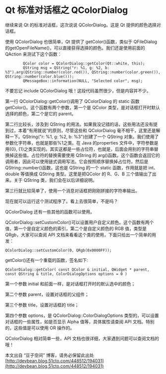 # Qt 标准对话框之 QColorDialog

继续来说 Qt 的标准对话框，这次说说 QColorDialog。这是 Qt 提供的颜色选择对话框。
 
使用 QColorDialog 也很简单，Qt 提供了 getColor()函数，类似于 QFileDialog 的getOpenFileName()，可以直接获得选择的颜色。我们还是使用前面的 QAction 来测试下这个函数：

```
        QColor color = QColorDialog::getColor(Qt::white, this); 
        QString msg = QString("r: %1, g: %2, b: %3").arg(QString::number(color.red()), QString::number(color.green()), QString::number(color.blue())); 
        QMessageBox::information(NULL, "Selected color", msg);
```

不要忘记 include QColorDialog 哦！这段代码虽然很少，但是内容并不少。
 
第一行 QColorDialog::getColor()调用了 QColorDialog 的 static 函数 getColor()。这个函数有两个参数，第一个是 QColor 类型，是对话框打开时默认选择的颜色，第二个是它的 parent。
 
第二行比较长，涉及到 QString 的用法。如果我没记错的话，这些用法还没有提到过，本着“有用就说”的原则，尽管这些和 QColorDialog 毫不相干，这里还是解释一下。QString("r: %1, g: %2, b: %3")创建了一个 QString 对象。我们使用了参数化字符串，也就是那些%1之类。在 Java 的properties 文件中，字符参数是用{0}, {1}之类实现的。其实这都是一些占位符，也就是，后面会用别的字符串替换掉这些值。占位符的替换需要使用 QString 的 arg()函数。这个函数会返回它的调用者，因此可以使用链式调用写法。它会按照顺序替换掉占位符。然后是 QString::number()函数，这也是 QString 的一个 static 函数，作用就是把 int、double 等值换成 QString 类型。这里是把QColor 的 R、G、B 三个值输出了出来。关于 QString 类，我们会在以后详细说明。
 
第三行就比较简单了，使用一个消息对话框把刚刚拼接的字符串输出。
 
现在就可以运行这个测试程序了。看上去很简单，不是吗？
 
QColorDialog 还有一些其他的函数可以使用。
 
QColorDialog::setCustomColor()可以设置用户自定义颜色。这个函数有两个值，第一个是自定义颜色的索引，第二个是自定义颜色的 RGB 值，类型是 QRgb，大家可以查阅 API 文档来看看这个类的使用，下面只给出一个简单的用发：

```
QColorDialog::setCustomColor(0, QRgb(0x0000FF));
```

getColor()还有一个重载的函数，签名如下:

```
QColorDialog::getColor( const QColor & initial, QWidget * parent, const QString & title, ColorDialogOptions options = 0 )
```

第一个参数 initial 和前面一样，是对话框打开时的默认选中的颜色；
 
第二个参数 parent，设置对话框的父组件；
 
第三个参数 title，设置对话框的 title；
 
第四个参数 options，是 QColorDialog::ColorDialogOptions 类型的，可以设置对话框的一些属性，如是否显示 Alpha 值等，具体属性请查阅 API 文档。特别的，这些值是可以使用 OR 操作的。
 
QColorDialog 相对简单一些，API 文档也很详细，大家遇到问题可以查阅文档的哦！

本文出自 “豆子空间” 博客，请务必保留此出处 [http://devbean.blog.51cto.com/448512/194031](http://devbean.blog.51cto.com/448512/194031)